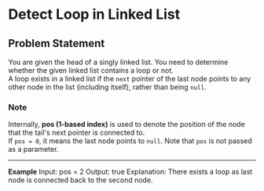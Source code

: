 # Detect Loop in Linked List

## Problem Statement
You are given the head of a singly linked list. You need to determine whether the given linked list contains a loop or not.  
A loop exists in a linked list if the `next` pointer of the last node points to any other node in the list (including itself), rather than being `null`.

### Note
Internally, **pos (1-based index)** is used to denote the position of the node that the tail's next pointer is connected to.  
If `pos = 0`, it means the last node points to `null`. Note that `pos` is not passed as a parameter.

---

**Example**
Input: pos = 2
Output: true
Explanation: There exists a loop as last node is connected back to the second node.